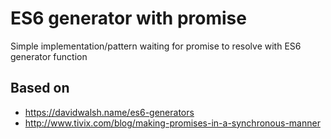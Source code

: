 # ES6 generator with promise
Simple implementation/pattern waiting for promise to resolve with ES6 generator function

## Based on 
- https://davidwalsh.name/es6-generators
- http://www.tivix.com/blog/making-promises-in-a-synchronous-manner

